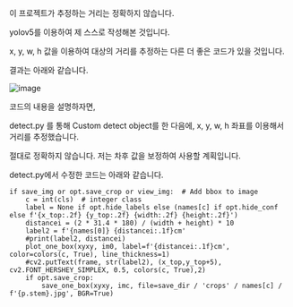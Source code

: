 이 프로젝트가 추정하는 거리는 정확하지 않습니다. 

yolov5를 이용하여 제 스스로 작성해본 것입니다. 

x, y, w, h 값을 이용하여 대상의 거리를 추정하는 다른 더 좋은 코드가 있을 것입니다.

결과는 아래와 같습니다. 

![image](https://user-images.githubusercontent.com/20491139/118228457-2f4c0400-b4c5-11eb-9ca6-272464f983e7.png)


코드의 내용을 설명하자면, 

detect.py 를 통해 Custom detect object를 한 다음에, x, y, w, h 좌표를 이용해서 거리를 추정했습니다. 

절대로 정확하지 않습니다. 저는 차후 값을 보정하여 사용할 계획입니다. 

detect.py에서 수정한 코드는 아래와 같습니다. 

```
if save_img or opt.save_crop or view_img:  # Add bbox to image
    c = int(cls)  # integer class
    label = None if opt.hide_labels else (names[c] if opt.hide_conf else f'{x_top:.2f} {y_top:.2f} {width:.2f} {height:.2f}')
    distancei = (2 * 31.4 * 180) / (width + height) * 10
    label2 = f'{names[0]} {distancei:.1f}cm'
    #print(label2, distancei)
    plot_one_box(xyxy, im0, label=f'{distancei:.1f}cm', color=colors(c, True), line_thickness=1)
    #cv2.putText(frame, str(label2), (x_top,y_top+5), cv2.FONT_HERSHEY_SIMPLEX, 0.5, colors(c, True),2)
    if opt.save_crop:
        save_one_box(xyxy, imc, file=save_dir / 'crops' / names[c] / f'{p.stem}.jpg', BGR=True)
```
